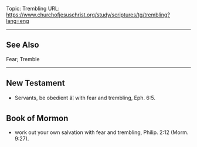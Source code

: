 Topic: Trembling
URL: https://www.churchofjesuschrist.org/study/scriptures/tg/trembling?lang=eng

---

## See Also

Fear; Tremble

---

## New Testament

- Servants, be obedient â¦ with fear and trembling, Eph. 6:5.

## Book of Mormon

- work out your own salvation with fear and trembling, Philip. 2:12 (Morm. 9:27).


